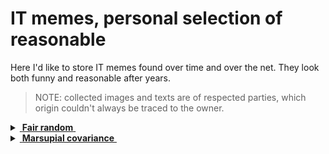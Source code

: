 # IT memes, personal selection of reasonable

Here I'd like to store IT memes found over time and over the net. They look both funny and reasonable after years.

> NOTE: collected images and texts are of respected parties, which origin couldn't always be traced to the owner.

<details>
<summary><ins>&nbsp;<b>Fair random</b>&nbsp;</ins></summary>
&nbsp;

![Guaranted random by fair dice roll](../_rsc/_img/IT-meme.random-number.png)

The grain of truth in this joke is that it's not too far away from pseudo-random.

---------
</details>

<details>
<summary><ins>&nbsp;<b>Marsupial covariance</b>&nbsp;</ins></summary>
&nbsp;

https://www.snopes.com/fact-check/shoot-me-kangaroo-down-sport/

---------
</details>
